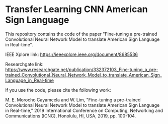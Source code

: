 # Transfer Learning CNN American Sign Language

This repository contains the code of the paper "Fine-tuning a pre-trained Convolutional Neural Network Model to translate American Sign Language in Real-time".

IEEE Xplore link:
https://ieeexplore.ieee.org/document/8685536

Researchgate link:
https://www.researchgate.net/publication/332372103_Fine-tuning_a_pre-trained_Convolutional_Neural_Network_Model_to_translate_American_Sign_Language_in_Real-time


If you use the code, please cite the following work:

M. E. Morocho Cayamcela and W. Lim, "Fine-tuning a pre-trained Convolutional Neural Network Model to translate American Sign Language in Real-time," 2019 International Conference on Computing, Networking and Communications (ICNC), Honolulu, HI, USA, 2019, pp. 100-104.
